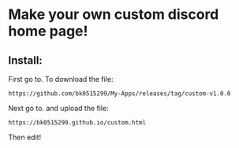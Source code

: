 # Make your own custom discord home page!
## Install:
First go to. To download the file:
``` 
https://github.com/bk0515299/My-Apps/releases/tag/custom-v1.0.0
```
Next go to. and upload the file:
```
https://bk0515299.github.io/custom.html
```
Then edit!

